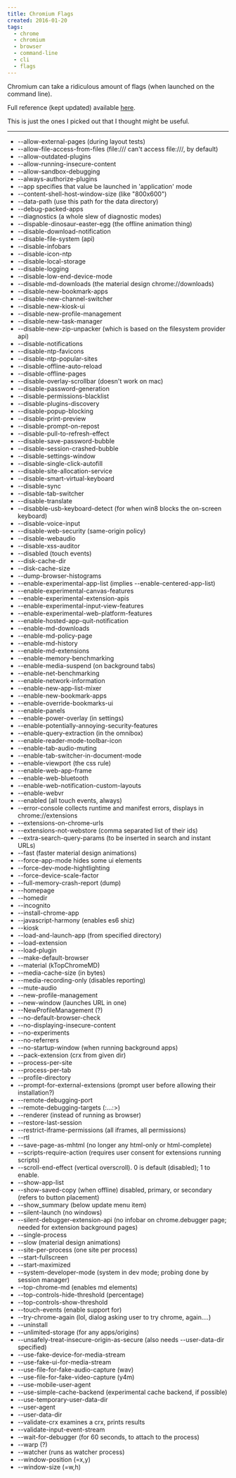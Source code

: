 ```yaml
---
title: Chromium Flags
created: 2016-01-20
tags:
  - chrome
  - chromium
  - browser
  - command-line
  - cli
  - flags
---
```


Chromium can take a ridiculous amount of flags (when launched on the command
line).

Full reference (kept updated) available
[here](http://peter.sh/experiments/chromium-command-line-switches/).

This is just the ones I picked out that I thought might be useful.

--------

* --allow-external-pages (during layout tests)
* --allow-file-access-from-files (file:/// can't access file:///, by default)
* --allow-outdated-plugins
* --allow-running-insecure-content
* --allow-sandbox-debugging
* --always-authorize-plugins
* --app specifies that value be launched in 'application' mode
* --content-shell-host-window-size (like "800x600")
* --data-path (use this path for the data directory)
* --debug-packed-apps
* --diagnostics (a whole slew of diagnostic modes)
* --dispable-dinosaur-easter-egg (the offline animation thing)
* --disable-download-notification
* --disable-file-system (api)
* --disable-infobars
* --disable-icon-ntp
* --disable-local-storage
* --disable-logging
* --disable-low-end-device-mode
* --disable-md-downloads (the material design chrome://downloads)
* --disable-new-bookmark-apps
* --disable-new-channel-switcher
* --disable-new-kiosk-ui
* --disable-new-profile-management
* --disable-new-task-manager
* --disable-new-zip-unpacker (which is based on the filesystem provider api)
* --disable-notifications
* --disable-ntp-favicons
* --disable-ntp-popular-sites
* --disable-offline-auto-reload
* --disable-offline-pages
* --disable-overlay-scrollbar (doesn't work on mac)
* --disable-password-generation
* --disable-permissions-blacklist
* --disable-plugins-discovery
* --disable-popup-blocking
* --disable-print-preview
* --disable-prompt-on-repost
* --disable-pull-to-refresh-effect
* --disable-save-password-bubble
* --disable-session-crashed-bubble
* --disable-settings-window
* --disable-single-click-autofill
* --disable-site-allocation-service
* --disable-smart-virtual-keyboard
* --disable-sync
* --disable-tab-switcher
* --disable-translate
* --disabble-usb-keyboard-detect (for when win8 blocks the on-screen keyboard)
* --disable-voice-input
* --disable-web-security (same-origin policy)
* --disable-webaudio
* --disable-xss-auditor
* --disabled (touch events)
* --disk-cache-dir
* --disk-cache-size
* --dump-browser-histograms
* --enable-experimental-app-list (implies --enable-centered-app-list)
* --enable-experimental-canvas-features
* --enable-experimental-extension-apis
* --enable-experimental-input-view-features
* --enable-experimental-web-platform-features
* --enable-hosted-app-quit-notification
* --enable-md-downloads
* --enable-md-policy-page
* --enable-md-history
* --enable-md-extensions
* --enable-memory-benchmarking
* --enable-media-suspend (on background tabs)
* --enable-net-benchmarking
* --enable-network-information
* --enable-new-app-list-mixer
* --enable-new-bookmark-apps
* --enable-override-bookmarks-ui
* --enable-panels
* --enable-power-overlay (in settings)
* --enable-potentially-annoying-security-features
* --enable-query-extraction (in the omnibox)
* --enable-reader-mode-toolbar-icon
* --enable-tab-audio-muting
* --enable-tab-switcher-in-document-mode
* --enable-viewport (the css rule)
* --enable-web-app-frame
* --enable-web-bluetooth
* --enable-web-notification-custom-layouts
* --enable-webvr
* --enabled (all touch events, always)
* --error-console collects runtime and manifest errors, displays in chrome://extensions
* --extensions-on-chrome-urls
* --extensions-not-webstore (comma separated list of their ids)
* --extra-search-query-params (to be inserted in search and instant URLs)
* --fast (faster material design animations)
* --force-app-mode hides some ui elements
* --force-dev-mode-hightlighting
* --force-device-scale-factor
* --full-memory-crash-report (dump)
* --homepage
* --homedir
* --incognito
* --install-chrome-app
* --javascript-harmony (enables es6 shiz)
* --kiosk
* --load-and-launch-app (from specified directory)
* --load-extension
* --load-plugin
* --make-default-browser
* --material (kTopChromeMD)
* --media-cache-size (in bytes)
* --media-recording-only (disables reporting)
* --mute-audio
* --new-profile-management
* --new-window (launches URL in one)
* --NewProfileManagement (?)
* --no-default-browser-check
* --no-displaying-insecure-content
* --no-experiments
* --no-referrers
* --no-startup-window (when running background apps)
* --pack-extension (crx from given dir)
* --process-per-site
* --process-per-tab
* --profile-directory
* --prompt-for-external-extensions (prompt user before allowing their installation?)
* --remote-debugging-port
* --remote-debugging-targets (<host>:<port>...<host>:<port>>)
* --renderer (instead of running as browser)
* --restore-last-session
* --restrict-iframe-permissions (all iframes, all permissions)
* --rtl
* --save-page-as-mhtml (no longer any html-only or html-complete)
* --scripts-require-action (requires user consent for extensions running scripts)
* --scroll-end-effect (vertical overscroll). 0 is default (disabled); 1 to enable.
* --show-app-list
* --show-saved-copy (when offline) disabled, primary, or secondary (refers to button placement)
* --show_summary (below update menu item)
* --silent-launch (no windows)
* --silent-debugger-extension-api (no infobar on chrome.debugger page; needed for extension background pages)
* --single-process
* --slow (material design animations)
* --site-per-process (one site per process)
* --start-fullscreen
* --start-maximized
* --system-developer-mode (system in dev mode; probing done by session manager)
* --top-chrome-md (enables md elements)
* --top-controls-hide-threshold (percentage)
* --top-controls-show-threshold
* --touch-events (enable support for)
* --try-chrome-again (lol, dialog asking user to try chrome, again....)
* --uninstall
* --unlimited-storage (for any apps/origins)
* --unsafely-treat-insecure-origin-as-secure (also needs --user-data-dir specified)
* --use-fake-device-for-media-stream
* --use-fake-ui-for-media-stream
* --use-file-for-fake-audio-capture (wav)
* --use-file-for-fake-video-capture (y4m)
* --use-mobile-user-agent
* --use-simple-cache-backend (experimental cache backend, if possible)
* --use-temporary-user-data-dir
* --user-agent
* --user-data-dir
* --validate-crx examines a crx, prints results
* --validate-input-event-stream
* --wait-for-debugger (for 60 seconds, to attach to the process)
* --warp (?)
* --watcher (runs as watcher process)
* --window-position (=x,y)
* --window-size (=w,h)
